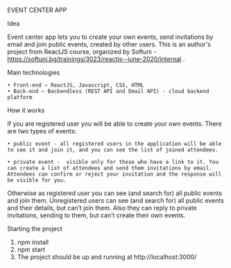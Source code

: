 EVENT CENTER APP


Idea

Event center app lets you to create your own events, send invitations by email and join public events, created by other users. 
This is an author's project from ReactJS course, organized by Softuni - https://softuni.bg/trainings/3023/reactjs--june-2020/internal .


Main technologies

    • Front-end – ReactJS, Javascript, CSS, HTML
    • Back-end – Backendless (REST API and Email API) - cloud backend platform 


How it works

If you are registered user you will be able to create your own events. There are two types of events:

    • public event - all registered users in the application will be able to see it and join it, and you can see the list of joined attendees.
    
    • private event -  visible only for those who have a link to it. You can create a list of attendees and send them invitations by email. Attendees can confirm or reject your invitation and the response will be visible for you.
Otherwise as registered user you can see (and search for) all public events and join them.
Unregistered users can see (and search for) all public events and their details, but can’t join them. Also they can reply to private invitations, sending to them, but can’t create their own events.


Starting the project

1. npm install
2. npm start
3. The project should be up and running at http://localhost:3000/
